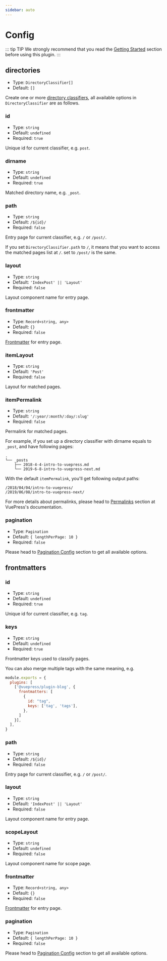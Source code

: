 ```yaml
---
sidebar: auto
---
```


# Config

::: tip TIP
We strongly recommend that you read the [Getting Started](../guide/getting-started.md) section before using this plugin.
:::

## directories

- Type: `DirectoryClassifier[]`
- Default: `[]`

Create one or more [directory classifiers](../guide/getting-started.md#directory-classifier), all available options in
`DirectoryClassifier` are as
follows.

### id

- Type: `string`
- Default: `undefined`
- Required: `true`

Unique id for current classifier, e.g. `post`.

### dirname

- Type: `string`
- Default: `undefined`
- Required: `true`

Matched directory name, e.g. `_post`.

### path

- Type: `string`
- Default: `/${id}/`
- Required: `false`

Entry page for current classifier, e.g. `/` or `/post/`.

If you set `DirectoryClassifier.path` to `/`, it means that you want to access the matched pages list at `/`. set
to `/post/` is the same.

### layout

- Type: `string`
- Default: `'IndexPost' || 'Layout'`
- Required: `false`

Layout component name for entry page.

### frontmatter

- Type: `Record<string, any>`
- Default: `{}`
- Required: `false`

[Frontmatter](https://v1.vuepress.vuejs.org/guide/frontmatter.html) for entry page.

### itemLayout

- Type: `string`
- Default: `'Post'`
- Required: `false`

Layout for matched pages.

### itemPermalink

- Type: `string`
- Default: `'/:year/:month/:day/:slug'`
- Required: `false`

Permalink for matched pages.

For example, if you set up a directory classifier with dirname equals to `_post`, and have following pages:

```
.
└── _posts
    ├── 2018-4-4-intro-to-vuepress.md
    └── 2019-6-8-intro-to-vuepress-next.md
```

With the default `itemPermalink`, you'll get following output paths:

```
/2018/04/04/intro-to-vuepress/
/2019/06/08/intro-to-vuepress-next/
```

For more details about permalinks, please head to [Permalinks](https://v1.vuepress.vuejs.org/guide/permalinks.html) section at VuePress's documentation.

### pagination

- Type: `Pagination`
- Default: `{ lengthPerPage: 10 }`
- Required: `false`

Please head to [Pagination Config](../pagination/README.md#config) section to get all available options.

## frontmatters

### id

- Type: `string`
- Default: `undefined`
- Required: `true`

Unique id for current classifier, e.g. `tag`.

### keys

- Type: `string`
- Default: `undefined`
- Required: `true`

Frontmatter keys used to classify pages.

You can also merge multiple tags with the same meaning, e.g.

```js
module.exports = {
  plugins: [
    ['@vuepress/plugin-blog', {
      frontmatters: [
        {
          id: "tag",
          keys: ['tag', 'tags'],
        },
      ]
    }],
  ],
}
```

### path

- Type: `string`
- Default: `/${id}/`
- Required: `false`

Entry page for current classifier, e.g. `/` or `/post/`.


### layout

- Type: `string`
- Default: `'IndexPost' || 'Layout'`
- Required: `false`

Layout component name for entry page.

### scopeLayout

- Type: `string`
- Default: `undefined`
- Required: `false`

Layout component name for scope page.

### frontmatter

- Type: `Record<string, any>`
- Default: `{}`
- Required: `false`

[Frontmatter](https://v1.vuepress.vuejs.org/guide/frontmatter.html) for entry page.

### pagination

- Type: `Pagination`
- Default: `{ lengthPerPage: 10 }`
- Required: `false`

Please head to [Pagination Config](../pagination/README.md#config) section to get all available options.
